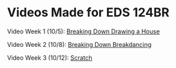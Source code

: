 # Videos Made for EDS 124BR
Video Week 1 (10/5): [Breaking Down Drawing a House](https://youtu.be/GlBEsRA8rbE?si=zuFdqalBUEe6VCO2)

Video Week 2 (10/8): [Breaking Down Breakdancing](https://youtu.be/ICQG8o6PiAo?si=3vuptHIf5dY5BdpG)

Video Week 3 (10/12): [Scratch](https://youtu.be/POegoqmSFko?si=Da5lP9NsocreV93k)
